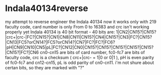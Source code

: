 # Indala40134reverse
my attempt  to reverse engineer the Indala 40134
now it works only with  219 faculty code, card number is only From 0 to 16383 and crc isn't working properly yet 
Indala 40134 is 40 bit format - 40 bits are:
1|CN2|CN15?|CN15?|crc+|crc-|FC?|CN15?|CN1|CN8|CN11|CN15?|CN4|CN15?|CN3|FC?|CN15?|CN13|FC5?orCN14?|FC5?orCN14?|CN7|FC?|FC?|FC6?|pH|CN9|CN10|CN5|pL|FC?|CN12|CN0|CN15?|CN15?|CN15?|CN15?|CN15?|CN15?|FC?|CN6
cn0-cn15 are bits of card number, fc0-fc7 are bits of faculty code, crc is a checksum ( crc+|crc- = 1|0 or 0|1 ), pH is even parity of fc0-fc7 and cn12-cn15, 
pL is odd parity of cn0-cn11. i'm not shure about certan bits, so they are marked with "?"
